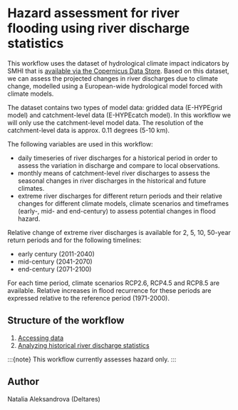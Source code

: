 # Hazard assessment for river flooding using river discharge statistics

This workflow uses the dataset of hydrological climate impact indicators by SMHI that is [available via the Copernicus Data Store](https://doi.org/10.24381/cds.73237ad6). Based on this dataset, we can assess the projected changes in river discharges due to climate change, modelled using a European-wide hydrological model forced with climate models.

The dataset contains two types of model data: gridded data (E-HYPEgrid model) and catchment-level data (E-HYPEcatch model). In this workflow we will only use the catchment-level model data. The resolution of the catchment-level data is approx. 0.11 degrees (5-10 km).

The following variables are used in this workflow:
- daily timeseries of river discharges for a historical period in order to assess the variation in discharge and compare to local observations.
- monthly means of catchment-level river discharges to assess the seasonal changes in river discharges in the historical and future climates.
- extreme river discharges for different return periods and their relative changes for different climate models, climate scenarios and timeframes (early-, mid- and end-century) to assess potential changes in flood hazard.

Relative change of extreme river discharges is available for 2, 5, 10, 50-year return periods and for the following timelines:
- early century (2011-2040)
- mid-century (2041-2070)
- end-century (2071-2100)

For each time period, climate scenarios RCP2.6, RCP4.5 and RCP8.5 are available. Relative increases in flood recurrence for these periods are expressed relative to the reference period (1971-2000).

## Structure of the workflow

1. [Accessing data](./hazard_assessment_get_data.ipynb)
2. [Analyzing historical river discharge statistics](./hazard_assessment_timeseries_analysis.ipynb)

:::{note}
This workflow currently assesses hazard only.
:::


## Author

Natalia Aleksandrova (Deltares)
